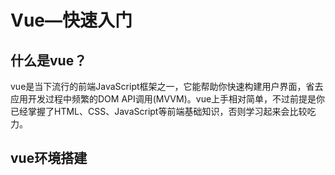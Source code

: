 



# Vue—快速入门

## 什么是vue？

vue是当下流行的前端JavaScript框架之一，它能帮助你快速构建用户界面，省去应用开发过程中频繁的DOM API调用(MVVM)。vue上手相对简单，不过前提是你已经掌握了HTML、CSS、JavaScript等前端基础知识，否则学习起来会比较吃力。

## vue环境搭建

### <script>引入

尝试Vue最简单的方法是脚本引入，Vue会被注册成一个全局变量。

```javascript
<!-- 开发环境版本，包含了有帮助的命令行警告 -->
<script src="https://cdn.jsdelivr.net/npm/vue/dist/vue.js"></script>
```

### NPM

（新手学习时，建议先通过最简单的脚本引入方式进行学习，除非你熟悉基于Node.js的构建工具）

在用Vue构建大型应用时，推荐使用npm安装，和webpack等模块打包器配合使用。

```java
npm install vue
```

Vue还提供了官方的cli工具，能通过脚手架帮你快速搭建单页面应用项目，几分钟你就可以运行起一个开发生产可用的构建版本。

```javascript
//安装全局vue-cli
npm install -g @vue/cli
//命令行创建一个hello-world项目
vue create hello-world
//或者通过vue ui打开浏览器窗口，借助图形化界面创建和管理项目
vue ui

cd hello-world
//应用跑起来
npm run dev
```

vue-cli3还提供了快速原型开发服务，零配置为js或vue文件启动一个服务器。

```javascript
//安装全局扩展
npm install -g @vue/cli-service-global
//在app.vue所在的文件夹下启动命令
vue serve app.vue
```

## 第一个vue应用

接下来通过经典示例：todo list，边学习边实践。

1. 创建一个todolist应用。

   ```html
   <!DOCTYPE html>
   <html>
     <head>
       <meta charset="uft-8"/>
       <title>TODO list</title>
     </head>
     <body>
       <div id="todoList">
         <!--todo-->
       </div>
     </body>
   </html>
   ```

   所有vue应用都是从vue函数开始的，用来创建todolist的vue实例。vue函数可传入一个选项对象，你可以通过这个对象来设计你想要的行为。

   ```javascript
   var vm = new Vue({/*todo*/})
   ```

2. 。

   

   首先确定vue实例的挂载DOM目标，id为todoLIst的div元素：`el:"#todoList"`。

   接着是todoList的模板，vue提供了三种提供模板的方式：

   1. template选项：字符串模板，模板将会替换掉挂载目标，`template: "<input value="" placeholder="please enter."/>"`
   2. render选项：是字符串模板的替代方案，通过函数方式返回vnode虚拟节点。
   3. 如果template选项和render选项均不存在，那么挂载目标内部的元素将被提取为模板使用。

   

   todo应用关联两个数据：输入框的todo值和确认的todo列表。

   ```javascript
   var vm = new Vue({
     el: "#todolist"
   })
   ```

   

3. 事件。

4. todo列表渲染。

5. 条件渲染。

v-bind

v-model

v-for

v-if

@click




